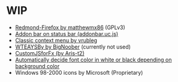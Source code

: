 # WIP
* [Redmond-Firefox by matthewmx86](https://github.com/matthewmx86/Redmond-Firefox) (GPLv3)
* [Addon bar on status bar (addonbar.uc.js)](https://www.reddit.com/r/FirefoxCSS/comments/elfvpk/firefox_72_status_bar_or_addon_bar_dont_work/)
* [Classic context menu by vrubleg](https://www.reddit.com/r/FirefoxCSS/comments/dat87e/windows_classic_theme_make_context_menu_3d_again/)
* [WTEAYSBy by BigNoober](https://www.reddit.com/r/FirefoxCSS/comments/f9dvu4/the_janky_downloading_progress_bar/) (currently not used)
* [CustomJSforFx (by Aris-t2)](https://github.com/Aris-t2/CustomJSforFx)
* [Automatically decide font color in white or black depending on background color](https://stackoverflow.com/questions/3942878/how-to-decide-font-color-in-white-or-black-depending-on-background-color)
* Windows 98-2000 icons by Microsoft (Proprietary)
